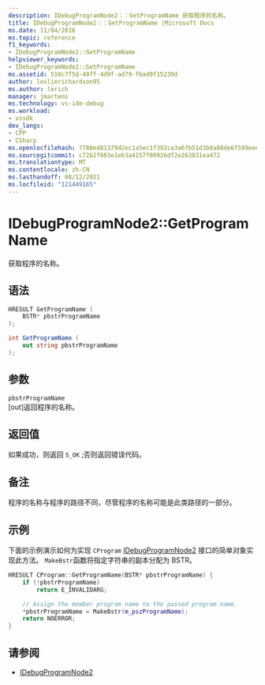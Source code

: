 ```yaml
---
description: IDebugProgramNode2：：GetProgramName 获取程序的名称。
title: IDebugProgramNode2：：GetProgramName |Microsoft Docs
ms.date: 11/04/2016
ms.topic: reference
f1_keywords:
- IDebugProgramNode2::GetProgramName
helpviewer_keywords:
- IDebugProgramNode2::GetProgramName
ms.assetid: 510c7f5d-48ff-4d9f-ad79-fbad9f15239d
author: leslierichardson95
ms.author: lerich
manager: jmartens
ms.technology: vs-ide-debug
ms.workload:
- vssdk
dev_langs:
- CPP
- CSharp
ms.openlocfilehash: 7788ed81379d2ec1a5ec1f392ca3a6fb51d3b0a88de6f599eee8fcdca59d7f14
ms.sourcegitcommit: c72b2f603e1eb3a4157f00926df2e263831ea472
ms.translationtype: MT
ms.contentlocale: zh-CN
ms.lasthandoff: 08/12/2021
ms.locfileid: "121449165"
---
```

# <a name="idebugprogramnode2getprogramname"></a>IDebugProgramNode2::GetProgramName
获取程序的名称。

## <a name="syntax"></a>语法

```cpp
HRESULT GetProgramName (
    BSTR* pbstrProgramName
);
```

```csharp
int GetProgramName (
    out string pbstrProgramName
);
```

## <a name="parameters"></a>参数
`pbstrProgramName`\
[out]返回程序的名称。

## <a name="return-value"></a>返回值
如果成功，则返回 `S_OK` ;否则返回错误代码。

## <a name="remarks"></a>备注
程序的名称与程序的路径不同，尽管程序的名称可能是此类路径的一部分。

## <a name="example"></a>示例
下面的示例演示如何为实现 `CProgram` [IDebugProgramNode2](../../../extensibility/debugger/reference/idebugprogramnode2.md) 接口的简单对象实现此方法。 `MakeBstr`函数将指定字符串的副本分配为 BSTR。

```cpp
HRESULT CProgram::GetProgramName(BSTR* pbstrProgramName) {
    if (!pbstrProgramName)
        return E_INVALIDARG;

    // Assign the member program name to the passed program name.
    *pbstrProgramName = MakeBstr(m_pszProgramName);
    return NOERROR;
}
```

## <a name="see-also"></a>请参阅
- [IDebugProgramNode2](../../../extensibility/debugger/reference/idebugprogramnode2.md)
